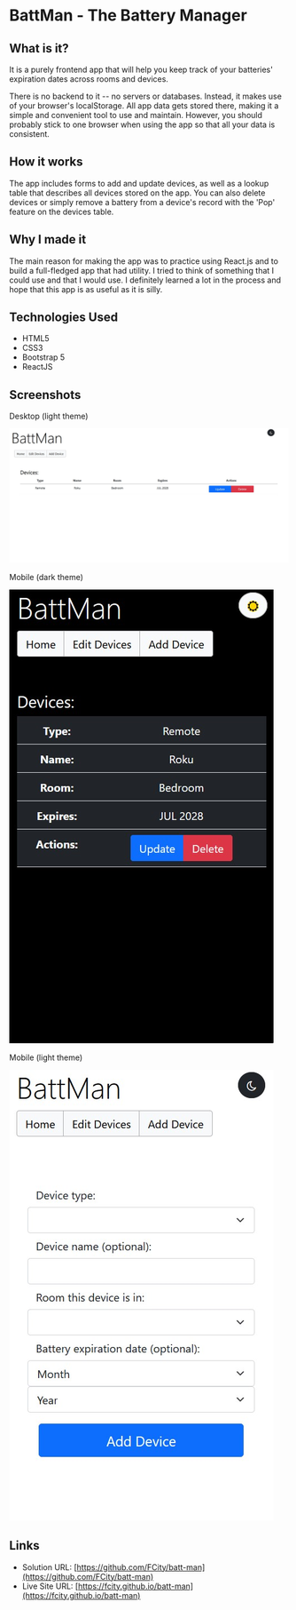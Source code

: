 # BattMan - The Battery Manager

## What is it?

It is a purely frontend app that will help you keep track of your batteries' expiration dates across rooms and devices.

There is no backend to it -- no servers or databases. Instead, it makes use of your browser's localStorage. All app data gets stored there, making it a simple and convenient tool to use and maintain. However, you should probably stick to one browser when using the app so that all your data is consistent.

## How it works

The app includes forms to add and update devices, as well as a lookup table that describes all devices stored on the app. You can also delete devices or simply remove a battery from a device's record with the 'Pop' feature on the devices table.

## Why I made it

The main reason for making the app was to practice using React.js and to build a full-fledged app that had utility.
I tried to think of something that I could use and that I would use.
I definitely learned a lot in the process and hope that this app is as useful as it is silly.

## Technologies Used

- HTML5
- CSS3
- Bootstrap 5
- ReactJS

## Screenshots

Desktop (light theme)

![Desktop view](./images/screenshot-desktop.jpg?raw=true)

Mobile (dark theme)

![Mobile view](./images/screenshot-mobile-1.jpg?raw=true)

Mobile (light theme)

![Mobile view](./images/screenshot-mobile-2.jpg?raw=true)

## Links

- Solution URL: [https://github.com/FCity/batt-man](https://github.com/FCity/batt-man)
- Live Site URL: [https://fcity.github.io/batt-man](https://fcity.github.io/batt-man)
